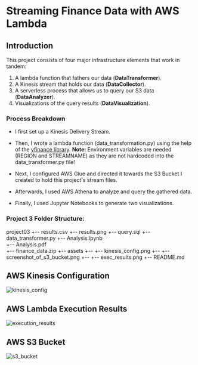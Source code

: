 # Streaming Finance Data with AWS Lambda

## Introduction
This project consists of four major infrastructure elements that work in tandem:
1. A lambda function that fathers our data (**DataTransformer**).
2. A Kinesis stream that holds our data (**DataCollector**).
3. A serverless process that allows us to query our S3 data (**DataAnalyzer**).
4. Visualizations of the query results (**DataVisualization**).

### Process Breakdown
- I first set up a Kinesis Delivery Stream.
- Then, I wrote a lambda function (data_transformation.py) using the help of the [yfinance library](https://pypi.org/project/yfinance/).
**Note:**
Environment variables are needed (REGION and STREAMNAME) as they are not hardcoded into the data_transformer.py file!

- Next, I configured AWS Glue and directed it towards the S3 Bucket I created to hold this project's stream files.
- Afterwards, I used AWS Athena to analyze and query the gathered data.
- Finally, I used Jupyter Notebooks to generate two visualizations.


### Project 3 Folder Structure:
project03
+-- results.csv
+-- results.png
+-- query.sql
+-- data_transformer.py
+-- Analysis.ipynb 	
+-- Analysis.pdf 	
+-- finance_data.zip
+-- assets
+-- +-- kinesis_config.png
+-- +-- screenshot_of_s3_bucket.png
+-- +-- exec_results.png
+-- README.md

## AWS Kinesis Configuration
![kinesis_config](/assets/kinesis_config.png)

## AWS Lambda Execution Results
![execution_results](/assets/exec_results.png)

## AWS S3 Bucket
![s3_bucket](/assets/screenshot_of_s3_bucket.png)
